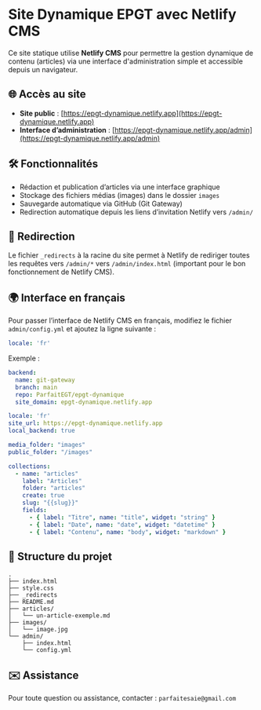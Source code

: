 
# Site Dynamique EPGT avec Netlify CMS

Ce site statique utilise **Netlify CMS** pour permettre la gestion dynamique de contenu (articles) via une interface d'administration simple et accessible depuis un navigateur.

## 🌐 Accès au site

- **Site public** : [https://epgt-dynamique.netlify.app](https://epgt-dynamique.netlify.app)
- **Interface d’administration** : [https://epgt-dynamique.netlify.app/admin](https://epgt-dynamique.netlify.app/admin)

## 🛠 Fonctionnalités

- Rédaction et publication d’articles via une interface graphique
- Stockage des fichiers médias (images) dans le dossier `images`
- Sauvegarde automatique via GitHub (Git Gateway)
- Redirection automatique depuis les liens d’invitation Netlify vers `/admin/`

## 🔁 Redirection

Le fichier `_redirects` à la racine du site permet à Netlify de rediriger toutes les requêtes vers `/admin/*` vers `/admin/index.html` (important pour le bon fonctionnement de Netlify CMS).

## 🌍 Interface en français

Pour passer l’interface de Netlify CMS en français, modifiez le fichier `admin/config.yml` et ajoutez la ligne suivante :

```yaml
locale: 'fr'
```

Exemple :

```yaml
backend:
  name: git-gateway
  branch: main
  repo: ParfaitEGT/epgt-dynamique
  site_domain: epgt-dynamique.netlify.app

locale: 'fr'
site_url: https://epgt-dynamique.netlify.app
local_backend: true

media_folder: "images"
public_folder: "/images"

collections:
  - name: "articles"
    label: "Articles"
    folder: "articles"
    create: true
    slug: "{{slug}}"
    fields:
      - { label: "Titre", name: "title", widget: "string" }
      - { label: "Date", name: "date", widget: "datetime" }
      - { label: "Contenu", name: "body", widget: "markdown" }
```

## 📁 Structure du projet

```
.
├── index.html
├── style.css
├── _redirects
├── README.md
├── articles/
│   └── un-article-exemple.md
├── images/
│   └── image.jpg
└── admin/
    ├── index.html
    └── config.yml
```

## ✉️ Assistance

Pour toute question ou assistance, contacter : `parfaitesaie@gmail.com`
